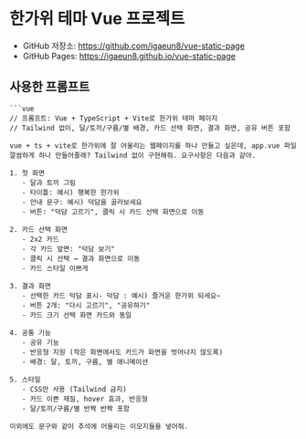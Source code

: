 # 한가위 테마 Vue 프로젝트

- GitHub 저장소: https://github.com/igaeun8/vue-static-page
- GitHub Pages: https://igaeun8.github.io/vue-static-page

## 사용한 프롬프트 
```text
```vue
// 프롬프트: Vue + TypeScript + Vite로 한가위 테마 페이지
// Tailwind 없이, 달/토끼/구름/별 배경, 카드 선택 화면, 결과 화면, 공유 버튼 포함

vue + ts + vite로 한가위에 잘 어울리는 웹페이지를 하나 만들고 싶은데, app.vue 파일 깔쌈하게 하나 만들어줄래? Tailwind 없이 구현해줘. 요구사항은 다음과 같아.

1. 첫 화면
   - 달과 토끼 그림
   - 타이틀: 예시) 행복한 한가위 
   - 안내 문구: 예시) 덕담을 골라보세요
   - 버튼: "덕담 고르기", 클릭 시 카드 선택 화면으로 이동

2. 카드 선택 화면
   - 2x2 카드
   - 각 카드 앞면: "덕담 보기"
   - 클릭 시 선택 → 결과 화면으로 이동
   - 카드 스타일 이쁘게

3. 결과 화면
   - 선택한 카드 덕담 표시- 덕담 : 예시) 즐거운 한가위 되세요~
   - 버튼 2개: "다시 고르기", "공유하기"
   - 카드 크기 선택 화면 카드와 동일

4. 공통 기능
   - 공유 기능
   - 반응형 지원 (작은 화면에서도 카드가 화면을 벗어나지 않도록)
   - 배경: 달, 토끼, 구름, 별 애니메이션

5. 스타일
   - CSS만 사용 (Tailwind 금지)
   - 카드 이쁜 재질, hover 효과, 반응형
   - 달/토끼/구름/별 반짝 반짝 포함

이외에도 문구와 같이 추석에 어울리는 이모지들을 넣어줘.

